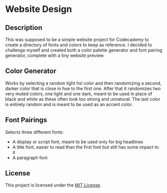 # Website Design

## Description

This was supposed to be a simple website project for Codecademy to create a directory of fonts and colors to keep as reference. I decided to challenge myself and created both a color palette generator and font pairing generator, complete with a tiny website preview.

## Color Generator

Works by selecting a random light hsl color and then randomizing a second, darker color that is close in hue to the first one. After that it randomizes two very muted colors, one light and one dark, meant to be used in place of black and white as these often look too strong and unnatural. The last color is entirely random and is meant to be used as an accent color.

## Font Pairings

Selects three different fonts:
* A display or script font, meant to be used only for big headlines
* A title font, easier to read than the first font but still has some impact to it
* A paragraph font


## License

This project is licensed under the [MIT License](LICENSE).

